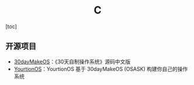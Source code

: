<h1 align="center">C</h1>

[toc]

## 开源项目
* [30dayMakeOS](https://github.com/yourtion/30dayMakeOS)：《30天自制操作系统》源码中文版
* [YourtionOS](https://github.com/yourtion/YOS)：YourtionOS 基于 30dayMakeOS (OSASK) 构建你自己的操作系统
